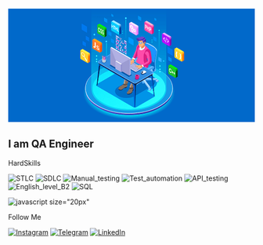 ![Header](https://github.com/nayelaltaev/nayelaltaev/blob/main/assets/chel.png)

## I am QA Engineer

HardSkills

![STLC](https://img.shields.io/badge/STLC-4275ff?style=plastic)
![SDLC](https://img.shields.io/badge/SDLC-4275ff?style=plastic)
![Manual_testing](https://img.shields.io/badge/Manual_testing-4275ff?style=plastic)
![Test_automation](https://img.shields.io/badge/Test_automation-4275ff?style=plastic)
![API_testing](https://img.shields.io/badge/API_testing-4275ff?style=plastic)
![English_level_B2](https://img.shields.io/badge/English_level_B2-4275ff?style=plastic)
![SQL](https://img.shields.io/badge/SQL-4275ff?style=plastic)

![javascript size="20px"](https://img.shields.io/badge/javascript-blue?logo=javascript)

Follow Me

[![Instagram](https://img.shields.io/badge/-Instagram-4275ff?style=plastic&?style=for-the-badge&logo=instagram&logoColor=fabf01)](https://www.instagram.com/nayel_altaev)
[![Telegram](https://img.shields.io/badge/-Telegram-4275ff?style=plastic&style=for-the-badge&logo=telegram&logoColor=fabf01)](https://t.me/n_altaisky)
[![LinkedIn](https://img.shields.io/badge/-LinkedIn-4275ff?style=plastic&?style=for-the-badge&logo=linkedin&logoColor=fabf01)](https://www.linkedin.com/in/nayel-akylbek-8738b7251/)
